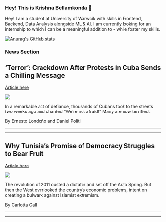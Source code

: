 ### Hey! This is Krishna Bellamkonda 👋

Hey! I am a student at University of Warwcik with skills in Frontend, Backend, Data Analysis alongside ML & AI. I am currently looking for an internship to which I can be a meaningful addition to - while foster my skills.   

[![Anurag's GitHub stats](https://github-readme-stats.vercel.app/api?username=KrishnaBellamkonda)](https://github.com/KrishnaBellamkonda/github-readme-stats)

### News Section 
‘Terror’: Crackdown After Protests in Cuba Sends a Chilling Message
-------------------------------------------------------------------

[Article here](https://www.nytimes.com/2021/07/28/world/americas/cuba-protests-crackdown-arrests.html)

[![](https://static01.nyt.com/images/2021/07/28/world/28cuba-02/merlin_190734558_656dc11b-9fbe-48c4-a792-e8c48de1fada-superJumbo.jpg)](https://www.nytimes.com/2021/07/28/world/americas/cuba-protests-crackdown-arrests.html)

In a remarkable act of defiance, thousands of Cubans took to the streets two weeks ago and chanted “We’re not afraid!” Many are now terrified.

By Ernesto Londoño and Daniel Politi

* * *

* * *

Why Tunisia’s Promise of Democracy Struggles to Bear Fruit
----------------------------------------------------------

[Article here](https://www.nytimes.com/2021/07/28/world/africa/tunisia-revolution-democracy.html)

[![](https://static01.nyt.com/images/2021/07/28/world/28tunisia-us/merlin_41620597_10b72e9c-a1d5-4ba9-b55b-4c72dd4fc9f4-superJumbo.jpg)](https://www.nytimes.com/2021/07/28/world/africa/tunisia-revolution-democracy.html)

The revolution of 2011 ousted a dictator and set off the Arab Spring. But then the West overlooked the country’s economic problems, intent on creating a bulwark against Islamist extremism.

By Carlotta Gall

* * *

* * *
